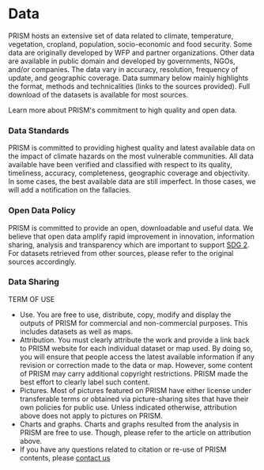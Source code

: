 # Data

PRISM hosts an extensive set of data related to climate, temperature, vegetation, cropland, population, socio-economic and food security. Some data are originally developed by WFP and partner organizations. Other data are available in public domain and developed by governments, NGOs, and/or companies. The data vary in accuracy, resolution, frequency of update, and geographic coverage. Data summary below mainly highlights the format, methods and technicalities (links to the sources provided). Full download of the datasets is available for most sources.

Learn more about PRISM's commitment to high quality and open data.

### Data Standards

PRISM is committed to providing highest quality and latest available data on the impact of climate hazards on the most vulnerable communities. All data available have been verified and classified with respect to its quality, timeliness, accuracy, completeness, geographic coverage and objectivity. In some cases, the best available data are still imperfect. In those cases, we will add a notification on the fallacies.

### Open Data Policy

PRISM is committed to provide an open, downloadable and useful data. We believe that open data amplify rapid improvement in innovation, information sharing, analysis and transparency which are important to support [SDG 2](https://www.wfp.org/zero-hunger). For datasets retrieved from other sources, please refer to the original sources accordingly.


### Data Sharing

TERM OF USE

 - Use. You are free to use, distribute, copy, modify and display the outputs of PRISM for commercial and non-commercial purposes. This includes datasets as well as maps.
 - Attribution. You must clearly attribute the work and provide a link back to PRISM website for each individual dataset or map used. By doing so, you will ensure that people access the latest available information if any revision or correction made to the data or map. However, some content of PRISM may carry additional copyright restrictions. PRISM made the best effort to clearly label such content.
 - Pictures. Most of pictures featured on PRISM have either license under transferable terms or obtained via picture-sharing sites that have their own policies for public use. Unless indicated otherwise, attribution above does not apply to pictures on PRISM.
 - Charts and graphs. Charts and graphs resulted from the analysis in PRISM are free to use. Though, please refer to the article on attribution above.
 - If you have any questions related to citation or re-use of PRISM contents, please [contact us](../overview/contact.md)